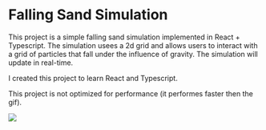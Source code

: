 # Falling Sand Simulation
This project is a simple falling sand simulation implemented in React + Typescript. The simulation usees a 2d grid and allows users to interact with a grid of particles that fall under the influence of gravity. The simulation will update in real-time.

I created this project to learn React and Typescript.

This project is not optimized for performance (it performes faster then the gif).

![](output.gif)